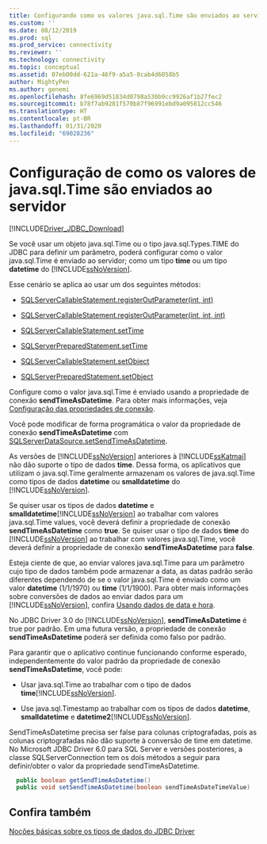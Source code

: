 ```yaml
---
title: Configurando como os valores java.sql.Time são enviados ao servidor | Microsoft Docs
ms.custom: ''
ms.date: 08/12/2019
ms.prod: sql
ms.prod_service: connectivity
ms.reviewer: ''
ms.technology: connectivity
ms.topic: conceptual
ms.assetid: 07eb00dd-621a-46f9-a5a5-8cab4d6058b5
author: MightyPen
ms.author: genemi
ms.openlocfilehash: 8fe6969d51834d0798a530b9cc9926af1b27fec2
ms.sourcegitcommit: b78f7ab9281f570b87f96991ebd9a095812cc546
ms.translationtype: HT
ms.contentlocale: pt-BR
ms.lasthandoff: 01/31/2020
ms.locfileid: "69028236"
---
```

# <a name="configuring-how-javasqltime-values-are-sent-to-the-server"></a>Configuração de como os valores de java.sql.Time são enviados ao servidor
[!INCLUDE[Driver_JDBC_Download](../../includes/driver_jdbc_download.md)]

  Se você usar um objeto java.sql.Time ou o tipo java.sql.Types.TIME do JDBC para definir um parâmetro, poderá configurar como o valor java.sql.Time é enviado ao servidor; como um tipo **time** ou um tipo **datetime** do [!INCLUDE[ssNoVersion](../../includes/ssnoversion-md.md)].  
  
 Esse cenário se aplica ao usar um dos seguintes métodos:  
  
-   [SQLServerCallableStatement.registerOutParameter(int, int)](../../connect/jdbc/reference/registeroutparameter-method-int-int.md)  
  
-   [SQLServerCallableStatement.registerOutParameter(int, int, int)](../../connect/jdbc/reference/registeroutparameter-method-int-int-int.md)  
  
-   [SQLServerCallableStatement.setTime](../../connect/jdbc/reference/settime-method-sqlservercallablestatement.md)  
  
-   [SQLServerPreparedStatement.setTime](../../connect/jdbc/reference/settime-method-sqlserverpreparedstatement.md)  
  
-   [SQLServerCallableStatement.setObject](../../connect/jdbc/reference/setobject-method-sqlservercallablestatement.md)  
  
-   [SQLServerPreparedStatement.setObject](../../connect/jdbc/reference/setobject-method-sqlserverpreparedstatement.md)  
  
 Configure como o valor java.sql.Time é enviado usando a propriedade de conexão **sendTimeAsDatetime**. Para obter mais informações, veja [Configuração das propriedades de conexão](../../connect/jdbc/setting-the-connection-properties.md).  
  
 Você pode modificar de forma programática o valor da propriedade de conexão **sendTimeAsDatetime** com [SQLServerDataSource.setSendTimeAsDatetime](../../connect/jdbc/reference/setsendtimeasdatetime-method-sqlserverdatasource.md).  
  
 As versões de [!INCLUDE[ssNoVersion](../../includes/ssnoversion-md.md)] anteriores à [!INCLUDE[ssKatmai](../../includes/sskatmai_md.md)] não dão suporte o tipo de dados **time**. Dessa forma, os aplicativos que utilizam o java.sql.Time geralmente armazenam os valores de java.sql.Time como tipos de dados **datetime** ou **smalldatetime** do [!INCLUDE[ssNoVersion](../../includes/ssnoversion-md.md)].  
  
 Se quiser usar os tipos de dados **datetime** e **smalldatetime**[!INCLUDE[ssNoVersion](../../includes/ssnoversion-md.md)] ao trabalhar com valores java.sql.Time values, você deverá definir a propriedade de conexão **sendTimeAsDatetime** como **true**. Se quiser usar o tipo de dados **time** do [!INCLUDE[ssNoVersion](../../includes/ssnoversion-md.md)] ao trabalhar com valores java.sql.Time, você deverá definir a propriedade de conexão **sendTimeAsDatetime** para **false**.  
  
 Esteja ciente de que, ao enviar valores java.sql.Time para um parâmetro cujo tipo de dados também pode armazenar a data, as datas padrão serão diferentes dependendo de se o valor java.sql.Time é enviado como um valor **datetime** (1/1/1970) ou **time** (1/1/1900). Para obter mais informações sobre conversões de dados ao enviar dados para um [!INCLUDE[ssNoVersion](../../includes/ssnoversion-md.md)], confira [Usando dados de data e hora](https://go.microsoft.com/fwlink/?LinkID=145211).  
  
 No JDBC Driver 3.0 do [!INCLUDE[ssNoVersion](../../includes/ssnoversion-md.md)], **sendTimeAsDatetime** é true por padrão. Em uma futura versão, a propriedade de conexão **sendTimeAsDatetime** poderá ser definida como falso por padrão.  
  
 Para garantir que o aplicativo continue funcionando conforme esperado, independentemente do valor padrão da propriedade de conexão **sendTimeAsDatetime**, você pode:  
  
-   Usar java.sql.Time ao trabalhar com o tipo de dados **time**[!INCLUDE[ssNoVersion](../../includes/ssnoversion-md.md)].  
  
-   Use java.sql.Timestamp ao trabalhar com os tipos de dados **datetime**, **smalldatetime** e **datetime2**[!INCLUDE[ssNoVersion](../../includes/ssnoversion-md.md)].  
  
SendTimeAsDatetime precisa ser false para colunas criptografadas, pois as colunas criptografadas não dão suporte à conversão de time em datetime. No Microsoft JDBC Driver 6.0 para SQL Server e versões posteriores, a classe SQLServerConnection tem os dois métodos a seguir para definir/obter o valor da propriedade sendTimeAsDatetime.

```java
  public boolean getSendTimeAsDatetime()
  public void setSendTimeAsDatetime(boolean sendTimeAsDateTimeValue)
```
  
## <a name="see-also"></a>Confira também
 [Noções básicas sobre os tipos de dados do JDBC Driver](../../connect/jdbc/understanding-the-jdbc-driver-data-types.md)  
  
  
